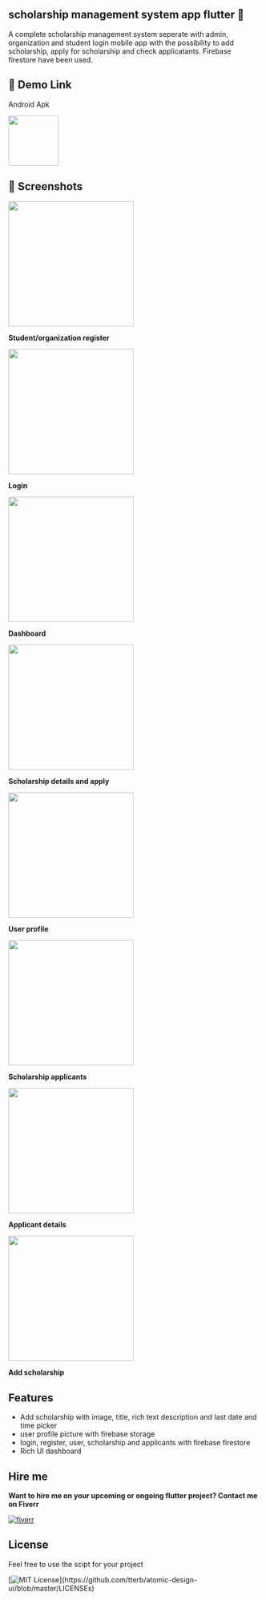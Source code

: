 
## scholarship management system app flutter 👋
A complete scholarship management system seperate with admin, organization and student login mobile app with the possibility to add scholarship, apply for scholarship and check applicatants. Firebase firestore have been used.
## 🔗 Demo Link

Android Apk

<a href="https://mega.nz/file/IxoVwRTC#WlD_EQf_AuKYNQPtFTZIgOy012sdgDa1NlbSIdMMd6M"><img src="https://www.yt3dl.net/images/apk-download-badge.png" style="height:100px;"></a>
## 📸 Screenshots

<img src="https://lh3.googleusercontent.com/pw/AMWts8CNdBbxT4hkKAYlx5Cv90sQ6GB5RZTlXeofY5cw5RuYZXdTMih2nroYJNUYqTcZqVQiYrzv3hod9fw3p0dcImk-W66wsYNx4TbzOAmNySpgqKrGsqWjRgQktBuOJarKbrScfOmafkv8hEUYKB2mO-g=w292-h649-s-no?authuser=0" width="250" >

**Student/organization register**

<img src="https://lh3.googleusercontent.com/pw/AMWts8DcG3TLD1XNjurB4nNcLGcHWOEQVDX1bbR4wMNDVd-9KaNzRLDCw8KYz4ZwHQ1eMWkqdOmqISxiwRHSqg6jYwVXvQvbdLL6_AGIllUIdtXSzB4x70Q80NHvtHdYcNKc7SLteUh9rH4Ppy7PC-7pmGc=w292-h649-s-no?authuser=0" width="250" >

**Login**

<img src="https://lh3.googleusercontent.com/pw/AMWts8C5jDi7yFHLcTeG4VyU2INhhDbsxhKnzsk_awbRdFPsCUMwqEm8z5VwL953sHhey2P0lbKqCFCqZy4PyuL5dktxnvIHNH238-hfqRId769ZzIlKzR0zgNd1YrQXosQwLhd6WVzZIopV_QcSfY8pd6E=w292-h649-s-no?authuser=0" width="250" >

**Dashboard**

<img src="https://lh3.googleusercontent.com/pw/AMWts8DYledgyW4UDYcrPqs8uQRDPg8R_BfWanj4Js8mlCXea1xUngHEOSowVNa15SNX_C9l5Ws5NNY0QsbtAKVrl2OYcYt2cUARjAVgQB1tRNGdczcuzlTbzAPeDvnQbF8F7xhS1npsXq0rGdhJaJbgvT8=w292-h649-s-no?authuser=0" width="250" >

**Scholarship details and apply**

<img src="https://lh3.googleusercontent.com/pw/AMWts8BJf8-Eg_Y5IUvDegogNzgK1dJcvXGeGcznGe_OAb2KueYTokBapSLj1zdZ7RAor_nVUDRcAisj2WqwlH4H291hu8liBuRVAA0J6jtRtw4aAHAKFfZ9Qc97aWY0BwTHv6OK04nvKmYS04X-b-vMhe0=w292-h649-s-no?authuser=0" width="250" >

**User profile**

<img src="https://lh3.googleusercontent.com/pw/AMWts8DCoyQdxVpZgd_B72MIUQzuG66X42A37rtA15S7VMgJjT1JKLW2R_7EdPfvBPyDPd0JHfmUt7LoU676-RWEnkQQRaXzs2_QqkzpCnsA7xT-Lwwh5kebv4MyYHJrVSdAtuKXM2feaIyiQcPoj2JLYB0=w292-h649-s-no?authuser=0" width="250" >

**Scholarship applicants**

<img src="https://lh3.googleusercontent.com/pw/AMWts8A8wz8-wKvv7sWyn1qAk8eaBgaJS4ozI0dbLFTYjvHBNomoV9rnMdfjA8fgQIlvfgFcn45Ppv5xMfrMFssr46beMl45uC9OxhUpcx24QHWmX6nHlyMftQCl_08AdCzUprGr5el_sG40RqOEdkkRWhU=w292-h649-s-no?authuser=0" width="250" >

**Applicant details**

<img src="https://lh3.googleusercontent.com/pw/AMWts8A1gjSbVLed9fJE0LLovfyd0955nzEuVPKj8B5zLTWAlxUmPQ5XXYBVjLH56NapekbcjamyRfuBuw-v-fGuFp2h8WsdCg0DY1dwXoL-ngLmvoXOT_TdwHj6BkUA0n7Nn6R2DhBHpbUPHLwUoRCwnLI=w292-h649-s-no?authuser=0" width="250" >

**Add scholarship**

## Features
- Add scholarship with image, title, rich text description and last date and time picker
- user profile picture with firebase storage
- login, register, user, scholarship and applicants with firebase firestore
- Rich UI dashboard
## Hire me
**Want to hire me on your upcoming or ongoing flutter project? 
Contact me on Fiverr**

[![fiverr](https://img.shields.io/badge/fiverr-1DBF73?style=for-the-badge&logo=fiverr&logoColor=white
)](https://www.fiverr.com/balajikannan03)



## License

Feel free to use the scipt for your project

[![MIT License](https://img.shields.io/apm/l/atomic-design-ui.svg?)](https://github.com/tterb/atomic-design-ui/blob/master/LICENSEs)

